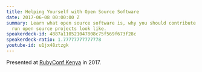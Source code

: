 ```yaml
---
title: Helping Yourself with Open Source Software
date: 2017-06-08 00:00:00 Z
summary: Learn what open source software is, why you should contribute and what effectively
  run open source projects look like.
speakerdeck-id: 4887a110521047808c75f569f673f28c
speakerdeck-ratio: 1.77777777777778
youtube-id: u1jx48ztzgk
---
```


Presented at [RubyConf Kenya](http://rubyconf.nairuby.org/) in 2017.
